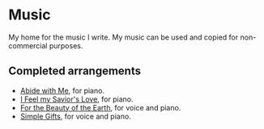 # Music
My home for the music I write. My music can be used and copied for non-commercial purposes.

## Completed arrangements
- [Abide with Me](https://github.com/ahilton5/music/blob/main/finished/AbideWithMe/abide.pdf), for piano.
- [I Feel my Savior's Love](https://github.com/ahilton5/music/blob/main/finished/IFeelMySaviorsLove/I-Feel-My-Saviors-Love.pdf), for piano.
- [For the Beauty of the Earth](https://github.com/ahilton5/music/blob/main/finished/ForTheBeautyOfTheEarth/for.pdf), for voice and piano.
- [Simple Gifts](https://github.com/ahilton5/music/blob/main/finished/SimpleGifts/simple.pdf), for voice and piano.
